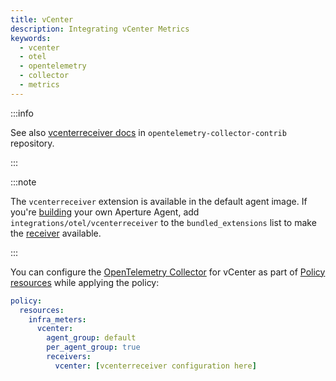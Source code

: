 ```yaml
---
title: vCenter
description: Integrating vCenter Metrics
keywords:
  - vcenter
  - otel
  - opentelemetry
  - collector
  - metrics
---
```


:::info

See also [vcenterreceiver docs][receiver] in `opentelemetry-collector-contrib`
repository.

:::

:::note

The `vcenterreceiver` extension is available in the default agent image. If
you're [building][build] your own Aperture Agent, add
`integrations/otel/vcenterreceiver` to the `bundled_extensions` list to make the
[receiver][receiver] available.

:::

You can configure the [OpenTelemetry Collector][opentelemetry-collector] for
vCenter as part of [Policy resources][policy-resources] while applying the
policy:

```yaml
policy:
  resources:
    infra_meters:
      vcenter:
        agent_group: default
        per_agent_group: true
        receivers:
          vcenter: [vcenterreceiver configuration here]
```

[build]: /reference/aperturectl/build/agent/agent.md
[receiver]:
  https://github.com/open-telemetry/opentelemetry-collector-contrib/tree/main/receiver/vcenterreceiver
[opentelemetry-collector]: /reference/configuration/spec.md#telemetry-collector
[policy-resources]: /reference/configuration/spec.md#resources
